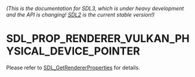 ###### (This is the documentation for SDL3, which is under heavy development and the API is changing! [SDL2](https://wiki.libsdl.org/SDL2/) is the current stable version!)
# SDL_PROP_RENDERER_VULKAN_PHYSICAL_DEVICE_POINTER

Please refer to [SDL_GetRendererProperties](SDL_GetRendererProperties) for details.

